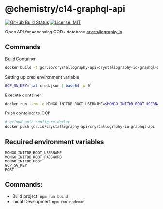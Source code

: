 # @chemistry/c14-graphql-api
[![GitHub Build Status](https://github.com/chemistry/crystallography.io/workflows/CI/badge.svg)](https://github.com/chemistry/crystallography.io/actions?query=workflow%3ACI)
[![License: MIT](https://img.shields.io/badge/License-MIT-gren.svg)](https://opensource.org/licenses/MIT)

Open API for accessing COD+ database [crystallography.io](https://crystallography.io/)
## Commands
Build Container
```bash
docker build -t gcr.io/crystallography-api/crystallography-io-graphql-api .
```

Setting up cred environment variable
```bash
GCP_SA_KEY=`cat cred.json | base64 -w 0`
```

Execute container
```bash
docker run --rm -e MONGO_INITDB_ROOT_USERNAME=$MONGO_INITDB_ROOT_USERNAME -e MONGO_INITDB_ROOT_PASSWORD=$MONGO_INITDB_ROOT_PASSWORD -e GCP_SA_KEY=$GCP_SA_KEY -e PORT=$PORT -e MONGO_INITDB_HOST=$MONGO_INITDB_HOST --name api gcr.io/crystallography-api/crystallography-io-graphql-api
```

Push container to GCP
```bash
# gcloud auth configure-docker
docker push gcr.io/crystallography-api/crystallography-io-graphql-api
```

## Required environment variables
    MONGO_INITDB_ROOT_USERNAME
    MONGO_INITDB_ROOT_PASSWORD
    MONGO_INITDB_HOST
    GCP_SA_KEY
    PORT
## Commands:
  * Build project: `npm run build`
  * Local Development `npm run nodemon`
